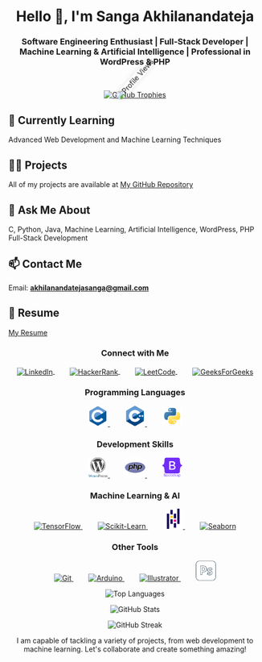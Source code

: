 <h1 align="center">Hello 👋, I'm Sanga Akhilanandateja</h1>
<h3 align="center">Software Engineering Enthusiast | Full-Stack Developer | Machine Learning & Artificial Intelligence | Professional in WordPress & PHP</h3>

<p align="center">
  <img class="profile-views" src="https://komarev.com/ghpvc/?username=Akhilanandateja&label=Profile%20views&color=0e75b6&style=flat" alt="Profile Views" width="200" height="60" />
</p>

<p align="center">
  <a href="https://github.com/ryo-ma/github-profile-trophy">
    <img src="https://github-profile-trophy.vercel.app/?username=Akhilanandateja&column=7&margin-w=15&margin-h=15" alt="GitHub Trophies" />
  </a>
</p>

## 🌱 Currently Learning
Advanced Web Development and Machine Learning Techniques

## 👨‍💻 Projects
All of my projects are available at [My GitHub Repository](https://github.com/Akhilanandateja?tab=repositories)

## 💬 Ask Me About
C, Python, Java, Machine Learning, Artificial Intelligence, WordPress, PHP Full-Stack Development

## 📫 Contact Me
Email: **akhilanandatejasanga@gmail.com**

## 📄 Resume
[My Resume](https://drive.google.com/file/d/1Z1AvvuW22wCjBYn2UYaOOBNpZSr2b6NT/view?usp=sharing)

<h3 align="center">Connect with Me</h3>
<p align="center" class="icon-container">
  <a href="https://www.linkedin.com/in/sanga-akhilanandateja-2296b6294/" target="_blank">
    <img align="center" src="https://raw.githubusercontent.com/rahuldkjain/github-profile-readme-generator/master/src/images/icons/Social/linked-in-alt.svg" alt="LinkedIn" height="40" width="40" />
  </a>
  <a href="https://www.hackerrank.com/satkuri-kailash" target="_blank">
    <img align="center" src="https://raw.githubusercontent.com/rahuldkjain/github-profile-readme-generator/master/src/images/icons/Social/hackerrank.svg" alt="HackerRank" height="40" width="40" />
  </a>
  <a href="https://www.leetcode.com/satkuri-kailash" target="_blank">
    <img align="center" src="https://raw.githubusercontent.com/rahuldkjain/github-profile-readme-generator/master/src/images/icons/Social/leet-code.svg" alt="LeetCode" height="40" width="40" />
  </a>
  <a href="https://auth.geeksforgeeks.org/user/satkuri-kailash" target="_blank">
    <img align="center" src="https://raw.githubusercontent.com/rahuldkjain/github-profile-readme-generator/master/src/images/icons/Social/geeks-for-geeks.svg" alt="GeeksForGeeks" height="40" width="40" />
  </a>
</p>

<h3 align="center">Programming Languages</h3>
<p align="center" class="icon-container">
  <a href="https://www.cprogramming.com/" target="_blank" rel="noreferrer">
    <img src="https://raw.githubusercontent.com/devicons/devicon/master/icons/c/c-original.svg" alt="C" width="40" height="40"/>
  </a>
  <a href="https://isocpp.org/" target="_blank" rel="noreferrer">
    <img src="https://raw.githubusercontent.com/devicons/devicon/master/icons/cplusplus/cplusplus-original.svg" alt="C++" width="40" height="40"/>
  </a>
  <a href="https://www.python.org" target="_blank" rel="noreferrer">
    <img src="https://raw.githubusercontent.com/devicons/devicon/master/icons/python/python-original.svg" alt="Python" width="40" height="40"/>
  </a>
</p>

<h3 align="center">Development Skills</h3>
<p align="center" class="icon-container">
  <a href="https://wordpress.org/" target="_blank" rel="noreferrer">
    <img src="https://raw.githubusercontent.com/devicons/devicon/master/icons/wordpress/wordpress-original.svg" alt="WordPress" width="40" height="40"/>
  </a>
  <a href="https://www.php.net/" target="_blank" rel="noreferrer">
    <img src="https://raw.githubusercontent.com/devicons/devicon/master/icons/php/php-original.svg" alt="PHP" width="40" height="40"/>
  </a>
  <a href="https://getbootstrap.com/" target="_blank" rel="noreferrer">
    <img src="https://raw.githubusercontent.com/devicons/devicon/master/icons/bootstrap/bootstrap-plain-wordmark.svg" alt="Bootstrap" width="40" height="40"/>
  </a>
</p>

<h3 align="center">Machine Learning & AI</h3>
<p align="center" class="icon-container">
  <a href="https://www.tensorflow.org/" target="_blank" rel="noreferrer">
    <img src="https://www.vectorlogo.zone/logos/tensorflow/tensorflow-icon.svg" alt="TensorFlow" width="40" height="40"/>
  </a>
  <a href="https://scikit-learn.org/" target="_blank" rel="noreferrer">
    <img src="https://upload.wikimedia.org/wikipedia/commons/0/05/Scikit_learn_logo_small.svg" alt="Scikit-Learn" width="40" height="40"/>
  </a>
  <a href="https://pandas.pydata.org/" target="_blank" rel="noreferrer">
    <img src="https://raw.githubusercontent.com/devicons/devicon/master/icons/pandas/pandas-original.svg" alt="Pandas" width="40" height="40"/>
  </a>
  <a href="https://seaborn.pydata.org/" target="_blank" rel="noreferrer">
    <img src="https://seaborn.pydata.org/_images/logo-mark-lightbg.svg" alt="Seaborn" width="40" height="40"/>
  </a>
</p>

<h3 align="center">Other Tools</h3>
<p align="center" class="icon-container">
  <a href="https://git-scm.com/" target="_blank" rel="noreferrer">
    <img src="https://www.vectorlogo.zone/logos/git-scm/git-scm-icon.svg" alt="Git" width="40" height="40"/>
  </a>
  <a href="https://www.arduino.cc/" target="_blank" rel="noreferrer">
    <img src="https://cdn.worldvectorlogo.com/logos/arduino-1.svg" alt="Arduino" width="40" height="40"/>
  </a>
  <a href="https://www.adobe.com/in/products/illustrator.html" target="_blank" rel="noreferrer">
    <img src="https://www.vectorlogo.zone/logos/adobe_illustrator/adobe_illustrator-icon.svg" alt="Illustrator" width="40" height="40"/>
  </a>
  <a href="https://www.photoshop.com/en" target="_blank" rel="noreferrer">
    <img src="https://raw.githubusercontent.com/devicons/devicon/master/icons/photoshop/photoshop-line.svg" alt="Photoshop" width="40" height="40"/>
  </a>
</p>

<p align="center">
  <img src="https://github-readme-stats.vercel.app/api/top-langs?username=Akhilanandateja&show_icons=true&locale=en&layout=compact" alt="Top Languages" width="600" />
</p>

<p align="center">
  <img src="https://github-readme-stats.vercel.app/api?username=Akhilanandateja&show_icons=true&locale=en" alt="GitHub Stats" width="600" />
</p>

<p align="center">
  <img src="https://github-readme-streak-stats.herokuapp.com/?user=Akhilanandateja&" alt="GitHub Streak" width="600" />
</p>

<p align="center">
  I am capable of tackling a variety of projects, from web development to machine learning. Let's collaborate and create something amazing!
</p>

<style>
.profile-views {
  animation: rotate 2s linear infinite;
  border-radius: 10px;
  box-shadow: 0 0 10px rgba(0, 0, 0, 0.1);
}

.icon-container a {
  margin: 0 15px;
}

@keyframes rotate {
  0% {
    transform: rotate(0deg);
  }
  100% {
    transform: rotate(360deg);
  }
}
</style>
